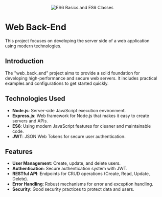 <p align="center">
<img src="https://www.caramelit.com/images/backend.jpg"  alt="ES6 Basics and ES6 Classes"/> </p>

# Web Back-End

This project focuses on developing the server side of a web application using modern technologies.

## Introduction

The "web_back_end" project aims to provide a solid foundation for developing high-performance and secure web servers. It includes practical examples and configurations to get started quickly.

## Technologies Used

- **Node.js**: Server-side JavaScript execution environment.
- **Express.js**: Web framework for Node.js that makes it easy to create servers and APIs.
- **ES6**: Using modern JavaScript features for cleaner and maintainable code.
- **JWT**: JSON Web Tokens for secure user authentication.

## Features

- **User Management**: Create, update, and delete users.
- **Authentication**: Secure authentication system with JWT.
- **RESTful API**: Endpoints for CRUD operations (Create, Read, Update, Delete).
- **Error Handling**: Robust mechanisms for error and exception handling.
- **Security**: Good security practices to protect data and users.
